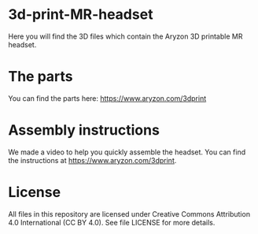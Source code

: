 # 3d-print-MR-headset
Here you will find the 3D files which contain the Aryzon 3D printable MR headset.

# The parts
You can find the parts here: https://www.aryzon.com/3dprint

# Assembly instructions
We made a video to help you quickly assemble the headset. You can find the instructions at https://www.aryzon.com/3dprint.

# License
All files in this repository are licensed under Creative Commons Attribution 4.0 International (CC BY 4.0). See file LICENSE for more details.
